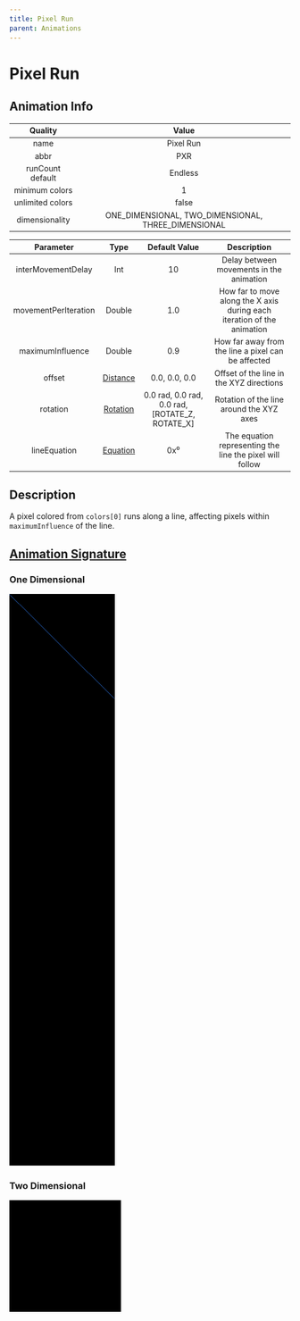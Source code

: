 ```yaml
---
title: Pixel Run
parent: Animations
---
```


<!-- THIS FILE IS AUTOMATICALLY GENERATED -->
<!-- MAKE CHANGES TO THE AnimationInfo INSTANCE ASSOCIATED WITH THIS ANIMATION -->

# Pixel Run

## Animation Info

|Quality|Value|
|:-:|:-:|
|name|Pixel Run|
|abbr|PXR|
|runCount default|Endless|
|minimum colors|1|
|unlimited colors|false|
|dimensionality|ONE_DIMENSIONAL, TWO_DIMENSIONAL, THREE_DIMENSIONAL|

|Parameter|Type|Default Value|Description|
|:-:|:-:|:-:|:-:|
|interMovementDelay|Int|10|Delay between movements in the animation|
|movementPerIteration|Double|1.0|How far to move along the X axis during each iteration of the animation|
|maximumInfluence|Double|0.9|How far away from the line a pixel can be affected|
|offset|[Distance](/core/new-animations.html#distance)|0.0, 0.0, 0.0|Offset of the line in the XYZ directions|
|rotation|[Rotation](/core/new-animations.html#rotation)|0.0 rad, 0.0 rad, 0.0 rad, [ROTATE_Z, ROTATE_X]|Rotation of the line around the XYZ axes|
|lineEquation|[Equation](/core/new-animations.html#equation)|0x⁰|The equation representing the line the pixel will follow|

## Description
A pixel colored from `colors[0]` runs along a line, affecting pixels within `maximumInfluence` of the line.

## [Animation Signature](Animation-Signatures)
### One Dimensional

![Pixel Run Signature](/signatures/pixel_run.png)

### Two Dimensional

![Pixel Run 2D Signature](/signatures/pixel_run.gif)

